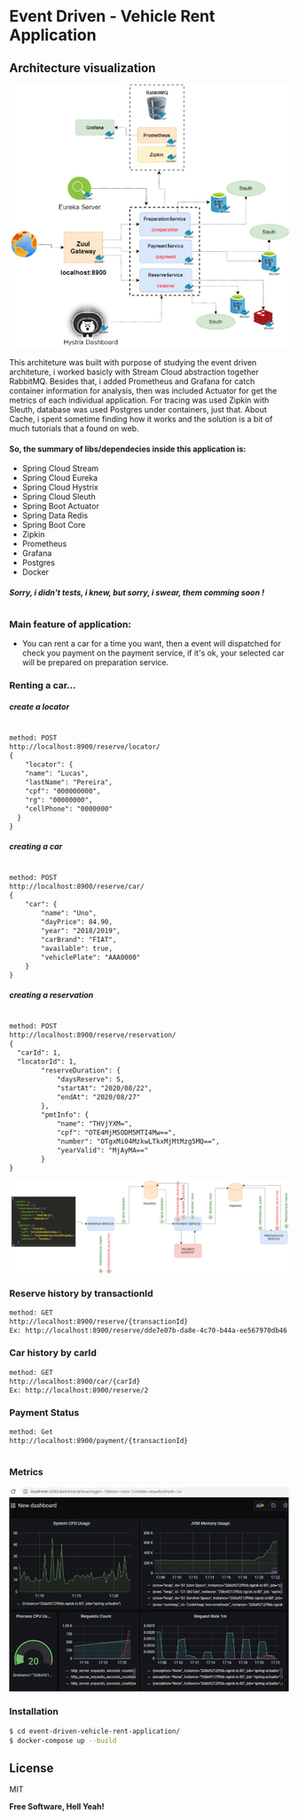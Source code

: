 # Event Driven - Vehicle Rent Application


## Architecture visualization

![N|Solid](https://github.com/lucasmezuraro/event-driven-vehicle-rent-application/blob/master/images/RentaCarAchitecture.png)

This architeture was built with purpose of studying the event driven architeture, i worked basicly with Stream Cloud abstraction together RabbitMQ. Besides that, i added Prometheus and Grafana for catch container information for analysis, then was included Actuator for get the metrics of each individual application. For tracing was used Zipkin with Sleuth, database was used Postgres under containers, just that. About Cache, i spent sometime finding how it works and the solution is a bit of much tutorials that a found on web. 

#### So, the summary of libs/dependecies inside this application is:

  - Spring Cloud Stream
  - Spring Cloud Eureka
  - Spring Cloud Hystrix
  - Spring Cloud Sleuth
  - Spring Boot Actuator
  - Spring Data Redis
  - Spring Boot Core
  - Zipkin
  - Prometheus
  - Grafana
  - Postgres
  - Docker
##### Sorry, i didn't tests, i knew, but sorry, i swear, them comming soon !

#
#

### Main feature of application:
  - You can rent a car for a time you want, then a event will dispatched for check you payment on the payment service, if it's ok, your selected car will be prepared on preparation service.

### Renting a car...

##### create a locator
#
```
method: POST
http://localhost:8900/reserve/locator/
{
	"locator": {
    "name": "Lucas",
    "lastName": "Pereira",
    "cpf": "000000000",
    "rg": "00000000",
    "cellPhone": "0000000"
  }
}
```

##### creating a car
#
```
method: POST
http://localhost:8900/reserve/car/
{
	"car": {
		"name": "Uno",
		"dayPrice": 84.90,
		"year": "2018/2019",
		"carBrand": "FIAT",
		"available": true,
		"vehiclePlate": "AAA0000"
	}
}
```

##### creating a reservation
#
```
method: POST
http://localhost:8900/reserve/reservation/
{
  "carId": 1,
  "locatorId": 1,
		"reserveDuration": {
			"daysReserve": 5,
			"startAt": "2020/08/22",
			"endAt": "2020/08/27"
		},
		"pmtInfo": {
			"name": "THVjYXM=",
			"cpf": "OTE4MjM5ODM5MTI4Mw==",
			"number": "OTgxMi04MzkwLTkxMjMtMzg5MQ==",
			"yearValid": "MjAyMA=="
		}
}
```

![N|Solid](https://github.com/lucasmezuraro/event-driven-vehicle-rent-application/blob/master/images/Rent_action.png)


### Reserve history by transactionId

```
method: GET
http://localhost:8900/reserve/{transactionId}
Ex: http://localhost:8900/reserve/dde7e07b-da8e-4c70-b44a-ee567970db46
```

### Car history by carId

```
method: GET
http://localhost:8900/car/{carId}
Ex: http://localhost:8900/reserve/2

```

### Payment Status

```
method: Get
http://localhost:8900/payment/{transactionId}
```
#
#

### Metrics

![N|Solid](https://github.com/lucasmezuraro/event-driven-vehicle-rent-application/blob/master/images/grafana.png)



### Installation

```sh
$ cd event-driven-vehicle-rent-application/
$ docker-compose up --build
```


License
----

MIT


**Free Software, Hell Yeah!**

[//]: # (These are reference links used in the body of this note and get stripped out when the markdown processor does its job. There is no need to format nicely because it shouldn't be seen. Thanks SO - http://stackoverflow.com/questions/4823468/store-comments-in-markdown-syntax)


   [dill]: <https://github.com/joemccann/dillinger>
   [git-repo-url]: <https://github.com/joemccann/dillinger.git>
   [john gruber]: <http://daringfireball.net>
   [df1]: <http://daringfireball.net/projects/markdown/>
   [markdown-it]: <https://github.com/markdown-it/markdown-it>
   [Ace Editor]: <http://ace.ajax.org>
   [node.js]: <http://nodejs.org>
   [Twitter Bootstrap]: <http://twitter.github.com/bootstrap/>
   [jQuery]: <http://jquery.com>
   [@tjholowaychuk]: <http://twitter.com/tjholowaychuk>
   [express]: <http://expressjs.com>
   [AngularJS]: <http://angularjs.org>
   [Gulp]: <http://gulpjs.com>

   [PlDb]: <https://github.com/joemccann/dillinger/tree/master/plugins/dropbox/README.md>
   [PlGh]: <https://github.com/joemccann/dillinger/tree/master/plugins/github/README.md>
   [PlGd]: <https://github.com/joemccann/dillinger/tree/master/plugins/googledrive/README.md>
   [PlOd]: <https://github.com/joemccann/dillinger/tree/master/plugins/onedrive/README.md>
   [PlMe]: <https://github.com/joemccann/dillinger/tree/master/plugins/medium/README.md>
   [PlGa]: <https://github.com/RahulHP/dillinger/blob/master/plugins/googleanalytics/README.md>
